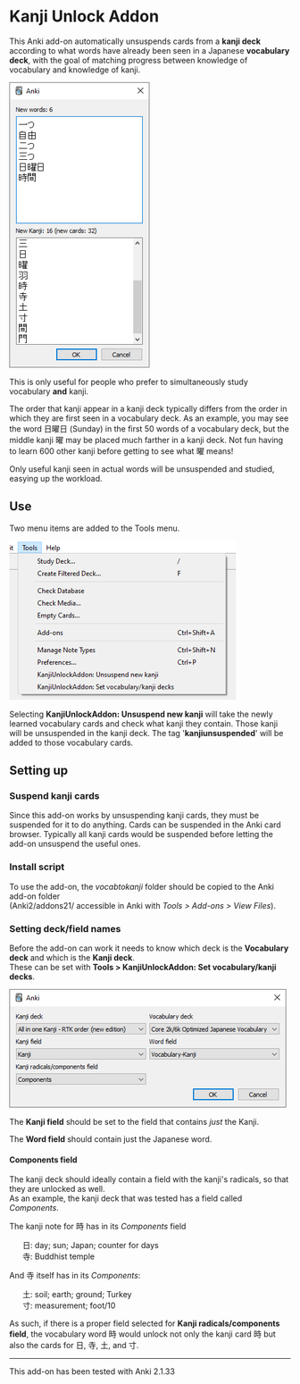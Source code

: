 # Kanji Unlock Addon

This Anki add-on automatically unsuspends cards from a **kanji deck** according to what words have already been seen in a Japanese **vocabulary deck**, with the goal of matching progress between knowledge of vocabulary and knowledge of kanji.

![unsuspenddialog](screenshots/unsuspend.png)


This is only useful for people who prefer to simultaneously study vocabulary **and** kanji.

The order that kanji appear in a kanji deck typically differs from the order in which they are first seen in a vocabulary deck. As an example, you may see the word 日曜日 (Sunday) in the first 50 words of a vocabulary deck, but the middle kanji 曜 may be placed much farther in a kanji deck. Not fun having to learn 600 other kanji before getting to see what 曜 means!

Only useful kanji seen in actual words will be unsuspended and studied, easying up the workload.


## Use

Two menu items are added to the Tools menu.

![toolsmenu](screenshots/toolsmenu.png)

Selecting **KanjiUnlockAddon: Unsuspend new kanji** will take the newly learned vocabulary cards and check what kanji they contain. Those kanji will be unsuspended in the kanji deck. The tag '**kanjiunsuspended**' will be added to those vocabulary cards.


## Setting up

### Suspend kanji cards

Since this add-on works by unsuspending kanji cards, they must be suspended for it to do anything. Cards can be suspended in the Anki card browser. Typically all kanji cards would be suspended before letting the add-on unsuspend the useful ones.

### Install script

To use the add-on, the *vocabtokanji* folder should be copied to the Anki add-on folder  
(Anki2/addons21/ accessible in Anki with *Tools > Add-ons > View Files*).

### Setting deck/field names

Before the add-on can work it needs to know which deck is the **Vocabulary deck** and which is the **Kanji deck**.  
These can be set with **Tools > KanjiUnlockAddon: Set vocabulary/kanji decks**.

![setnamesmenu](screenshots/setdecks.png)

The **Kanji field** should be set to the field that contains *just* the Kanji.

The **Word field** should contain just the Japanese word.


#### Components field

The kanji deck should ideally contain a field with the kanji's radicals, so that they are unlocked as well.  
As an example, the kanji deck that was tested has a field called *Components*.

The kanji note for 時 has in its *Components* field

&nbsp;&nbsp;&nbsp;&nbsp;&nbsp;&nbsp;日: day; sun; Japan; counter for days  
&nbsp;&nbsp;&nbsp;&nbsp;&nbsp;&nbsp;寺: Buddhist temple

And 寺 itself has in its *Components*:

&nbsp;&nbsp;&nbsp;&nbsp;&nbsp;&nbsp;土: soil; earth; ground; Turkey  
&nbsp;&nbsp;&nbsp;&nbsp;&nbsp;&nbsp;寸: measurement; foot/10

As such, if there is a proper field selected for **Kanji radicals/components field**, the vocabulary word 時 would unlock not only the kanji card 時 but also the cards for 日, 寺, 土, and 寸.

---

This add-on has been tested with Anki 2.1.33

